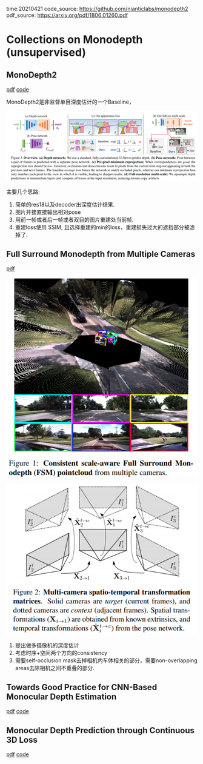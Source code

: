 time:20210421
code_source: https://github.com/nianticlabs/monodepth2
pdf_source: https://arxiv.org/pdf/1806.01260.pdf

# Collections on Monodepth (unsupervised)

## MonoDepth2

[pdf](https://arxiv.org/pdf/1806.01260.pdf) [code](https://github.com/nianticlabs/monodepth2)

MonoDepth2是非监督单目深度估计的一个Baseline， 

![image](res/monodepth2_arch.png)

主要几个思路:

1. 简单的res18以及decoder出深度估计结果.
2. 图片并接直接输出相对pose
3. 用前一帧或者后一帧或者双目的图片重建处当前帧.
4. 重建loss使用 SSIM, 且选择重建的min的loss，重建损失过大的遮挡部分被滤掉了.


## Full Surround Monodepth from Multiple Cameras

[pdf](https://arxiv.org/pdf/2104.00152.pdf)

![image](res/fsm_example.png)

![image](res/fsm_transform.png)

1. 提出做多摄像机的深度估计
2. 考虑时序+空间两个方向的consistency
3. 需要self-occlusion mask去掉相机内车体相关的部分，需要non-overlapping areas去除相机之间不重叠的部分.

## Towards Good Practice for CNN-Based Monocular Depth Estimation

[pdf](https://openaccess.thecvf.com/content_WACV_2020/papers/Fang_Towards_Good_Practice_for_CNN-Based_Monocular_Depth_Estimation_WACV_2020_paper.pdf) [code](https://github.com/zenithfang/supervised_dispnet)




## Monocular Depth Prediction through Continuous 3D Loss

[pdf](https://arxiv.org/pdf/2003.09763.pdf) [code](https://github.com/minghanz/c3d)


